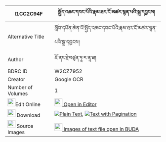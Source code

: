 |I1CC2C94F|སྤྱོད་འཆང་དབང་པོའི་རྣམ་ཐར་ངོ་མཚར་སྙན་པའི་སྒྲ་དབྱངས། 
| --- | --- 
|Alternative Title |སློབ་དཔོན་ཆེན་པོ་སྤྱོད་འཆང་དབང་པོའི་རྣམ་ཐར་ངོ་མཚར་སྙན་པའི་སྒྲ་དབྱངས།
|Author| ཇོ་ནང་རྗེ་བཙུན་ཏཱ་ར་ནཱ་ཐ།
|BDRC ID | W2CZ7952
|Creator | Google OCR
|Number of Volumes| 1
|<img width="25" src="https://img.icons8.com/color/25/000000/edit-property.png">Edit Online| [<img width="25" src="https://avatars.githubusercontent.com/u/45091458?s=200&v=4"> Open in Editor](http://editor.openpecha.org/I1CC2C94F)
|<img width="25" src="https://img.icons8.com/fluent/48/000000/download-2.png"/>  Download | [![](https://img.icons8.com/color/20/000000/txt.png)Plain Text](https://github.com/Openpecha/I1CC2C94F/releases/download/v1/cho_chang_wangpo_i_namtar_ngot_plain_I1CC2C94F.zip), [![](https://img.icons8.com/color/20/000000/txt.png)Text with Pagination](https://github.com/Openpecha/I1CC2C94F/releases/download/v1/cho_chang_wangpo_i_namtar_ngot_pages_I1CC2C94F.zip)
|<img width="25" src="https://img.icons8.com/plasticine/100/000000/pictures-folder.png"/>  Source Images | [<img width="25" src="https://library.bdrc.io/icons/BUDA-small.svg"> Images of text file open in BUDA](https://library.bdrc.io/show/bdr:W2CZ7952)
